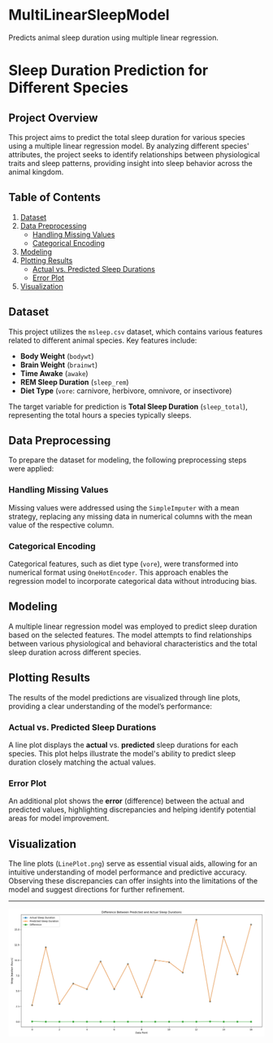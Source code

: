 # MultiLinearSleepModel
Predicts animal sleep duration using multiple linear regression.
# Sleep Duration Prediction for Different Species

## Project Overview
This project aims to predict the total sleep duration for various species using a multiple linear regression model. By analyzing different species' attributes, the project seeks to identify relationships between physiological traits and sleep patterns, providing insight into sleep behavior across the animal kingdom.

## Table of Contents
1. [Dataset](#dataset)
2. [Data Preprocessing](#data-preprocessing)
    - [Handling Missing Values](#handling-missing-values)
    - [Categorical Encoding](#categorical-encoding)
3. [Modeling](#modeling)
4. [Plotting Results](#plotting-results)
    - [Actual vs. Predicted Sleep Durations](#actual-vs-predicted-sleep-durations)
    - [Error Plot](#error-plot)
5. [Visualization](#visualization)

## Dataset
This project utilizes the `msleep.csv` dataset, which contains various features related to different animal species. Key features include:
- **Body Weight** (`bodywt`)
- **Brain Weight** (`brainwt`)
- **Time Awake** (`awake`)
- **REM Sleep Duration** (`sleep_rem`)
- **Diet Type** (`vore`: carnivore, herbivore, omnivore, or insectivore)

The target variable for prediction is **Total Sleep Duration** (`sleep_total`), representing the total hours a species typically sleeps.

## Data Preprocessing
To prepare the dataset for modeling, the following preprocessing steps were applied:

### Handling Missing Values
Missing values were addressed using the `SimpleImputer` with a mean strategy, replacing any missing data in numerical columns with the mean value of the respective column.

### Categorical Encoding
Categorical features, such as diet type (`vore`), were transformed into numerical format using `OneHotEncoder`. This approach enables the regression model to incorporate categorical data without introducing bias.

## Modeling
A multiple linear regression model was employed to predict sleep duration based on the selected features. The model attempts to find relationships between various physiological and behavioral characteristics and the total sleep duration across different species.

## Plotting Results
The results of the model predictions are visualized through line plots, providing a clear understanding of the model’s performance:

### Actual vs. Predicted Sleep Durations
A line plot displays the **actual** vs. **predicted** sleep durations for each species. This plot helps illustrate the model's ability to predict sleep duration closely matching the actual values.

### Error Plot
An additional plot shows the **error** (difference) between the actual and predicted values, highlighting discrepancies and helping identify potential areas for model improvement.

## Visualization
The line plots (`LinePlot.png`) serve as essential visual aids, allowing for an intuitive understanding of model performance and predictive accuracy. Observing these discrepancies can offer insights into the limitations of the model and suggest directions for further refinement.

---

![Actual vs Predicted Sleep Durations and Error Plot](LinePlot.png)

